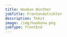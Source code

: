 ```yaml
---
title: Haakon Winther
jobTitle: Frontendutvikler
description: Tekst
image: /img/haakonw.png
jobType: frontEnd
---
```


